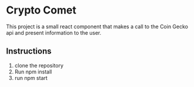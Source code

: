 # Crypto Comet

This project is a small react component that makes a call to the Coin Gecko api and present information to the user.

## Instructions

1. clone the repository
2. Run npm install
3. run npm start
